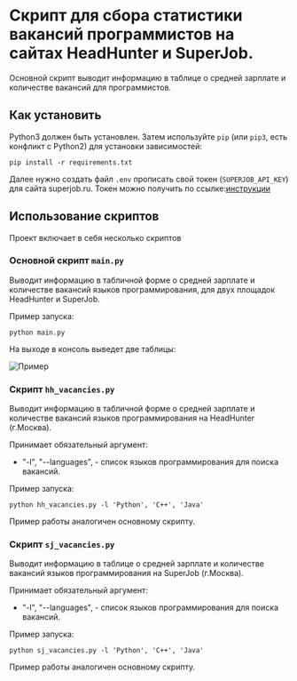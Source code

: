 # Скрипт для сбора статистики вакансий программистов на сайтах HeadHunter и SuperJob.

Основной скрипт выводит информацию в таблице о средней зарплате и количестве вакансий для программистов.

## Как установить

Python3 должен быть установлен. 
Затем используйте `pip` (или `pip3`, есть конфликт с Python2) для установки зависимостей:
```
pip install -r requirements.txt
```
Далее нужно создать файл `.env` прописать свой токен (`SUPERJOB_API_KEY`) для сайта superjob.ru. Токен можно получить по ссылке:[инструкции](https://api.superjob.ru/) 

## Использование скриптов

Проект включает в себя несколько скриптов

### Основной скрипт `main.py`
Выводит информацию в табличной форме о средней зарплате и количестве вакансий языков программирования, для двух площадок HeadHunter и SuperJob.

Пример запуска:
```
python main.py
```
На выходе в консоль выведет две таблицы:

![Пример]([https://ibb.co/1rGkBSQ](https://ibb.co/1rGkBSQ))

### Скрипт `hh_vacancies.py`
Выводит информацию в табличной форме о средней зарплате и количестве вакансий языков программирования на HeadHunter (г.Москва).

Принимает обязательный аргумент: 
* "-l", "--languages", - список языков программирования для поиска вакансий.


Пример запуска:
```
python hh_vacancies.py -l 'Python', 'C++', 'Java'
```
Пример работы аналогичен основному скрипту.

### Скрипт `sj_vacancies.py`
Выводит информацию в таблице о средней зарплате и количестве вакансий языков программирования на SuperJob (г.Москва).

Принимает обязательный аргумент: 
* "-l", "--languages", - список языков программирования для поиска вакансий.


Пример запуска:
```
python sj_vacancies.py -l 'Python', 'C++', 'Java'
```
Пример работы аналогичен основному скрипту.
